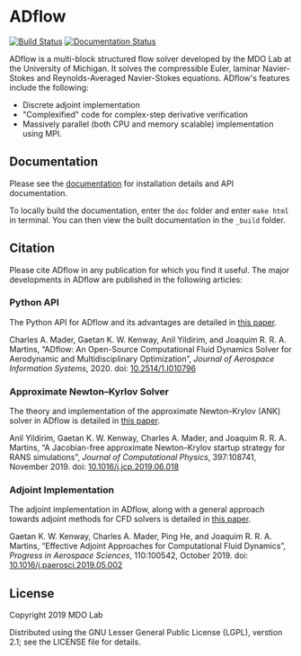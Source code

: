 # ADflow
[![Build Status](https://travis-ci.com/mdolab/adflow.svg?branch=master)](https://travis-ci.com/mdolab/adflow) 
[![Documentation Status](https://readthedocs.com/projects/mdolab-adflow/badge/?version=latest)](https://mdolab-adflow.readthedocs-hosted.com/?badge=latest)

ADflow is a multi-block structured flow solver developed by the MDO Lab at the University of Michigan.
It solves the compressible Euler, laminar Navier-Stokes and Reynolds-Averaged Navier-Stokes equations.
ADflow's features include the following:

- Discrete adjoint implementation
- "Complexified" code for complex-step derivative verification
- Massively parallel (both CPU and memory scalable) implementation using MPI.

## Documentation
Please see the [documentation](https://mdolab-adflow.readthedocs-hosted.com/en/latest/) for installation details and API documentation.

To locally build the documentation, enter the `doc` folder and enter `make html` in terminal.
You can then view the built documentation in the `_build` folder.

## Citation

Please cite ADflow in any publication for which you find it useful. The major developments in ADflow are published in the following articles:

### Python API

The Python API for ADflow and its advantages are detailed in [this paper](https://mdolab.github.io/bibliography/Mader2020a.html).

Charles A. Mader, Gaetan K. W. Kenway, Anil Yildirim, and Joaquim R. R. A. Martins, “ADflow: An Open-Source Computational Fluid Dynamics Solver for Aerodynamic and Multidisciplinary Optimization”, _Journal of Aerospace Information Systems_, 2020. doi: [10.2514/1.I010796](https://doi.org/10.2514/1.I010796)


### Approximate Newton–Kyrlov Solver

The theory and implementation of the approximate Newton–Krylov (ANK) solver in ADflow is detailed in [this paper](https://www.researchgate.net/profile/Joaquim_Martins/publication/333725868_A_Jacobian-free_approximate_Newton-Krylov_startup_strategy_for_RANS_simulations/links/5d03f226299bf12e7be014b5/A-Jacobian-free-approximate-Newton-Krylov-startup-strategy-for-RANS-simulations.pdf).

Anil Yildirim, Gaetan K. W. Kenway, Charles A. Mader, and Joaquim R. R. A. Martins, “A Jacobian-free approximate Newton–Krylov startup strategy for RANS simulations”, _Journal of Computational Physics_, 397:108741, November 2019. doi: [10.1016/j.jcp.2019.06.018](https://doi.org/10.1016/j.jcp.2019.06.018)


### Adjoint Implementation

The adjoint implementation in ADflow, along with a general approach towards adjoint methods for CFD solvers is detailed in [this paper](https://www.researchgate.net/profile/Joaquim_Martins/publication/333518918_Effective_Adjoint_Approaches_for_Computational_Fluid_Dynamics/links/5cf26b7ea6fdcc8475fc169b/Effective-Adjoint-Approaches-for-Computational-Fluid-Dynamics.pdf).

Gaetan K. W. Kenway, Charles A. Mader, Ping He, and Joaquim R. R. A. Martins, “Effective Adjoint Approaches for Computational Fluid Dynamics”, _Progress in Aerospace Sciences_, 110:100542, October 2019. doi: [10.1016/j.paerosci.2019.05.002](https://doi.org/10.1016/j.paerosci.2019.05.002)


## License
Copyright 2019 MDO Lab

Distributed using the GNU Lesser General Public License (LGPL), verstion 2.1; see
the LICENSE file for details.
